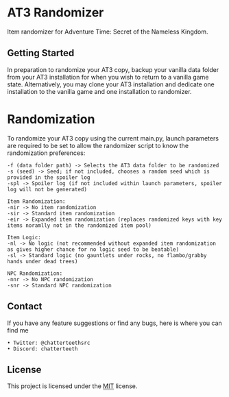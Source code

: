 # AT3 Randomizer

Item randomizer for Adventure Time: Secret of the Nameless Kingdom.

## Getting Started

In preparation to randomize your AT3 copy, backup your vanilla data folder from your AT3 installation for when you wish to return to a vanilla game state. Alternatively, you may clone your AT3 installation and dedicate one installation to the vanilla game and one installation to randomizer.

# Randomization

To randomize your AT3 copy using the current main.py, launch parameters are required to be set to allow the randomizer script to know the randomization preferences:

```
-f (data folder path) -> Selects the AT3 data folder to be randomized
-s (seed) -> Seed; if not included, chooses a random seed which is provided in the spoiler log
-spl -> Spoiler log (if not included within launch parameters, spoiler log will not be generated)

Item Randomization:
-nir -> No item randomization
-sir -> Standard item randomization
-eir -> Expanded item randomization (replaces randomized keys with key items noramlly not in the randomized item pool)

Item Logic:
-nl -> No logic (not recommended without expanded item randomization as gives higher chance for no logic seed to be beatable)
-sl -> Standard logic (no gauntlets under rocks, no flambo/grabby hands under dead trees)

NPC Randomization:
-nnr -> No NPC randomization
-snr -> Standard NPC randomization
```

## Contact

If you have any feature suggestions or find any bugs, here is where you can find me

```
• Twitter: @chatterteethsrc
• Discord: chatterteeth
```

## License

This project is licensed under the [MIT](LICENSE) license.
